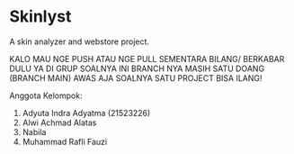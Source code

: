 # Skinlyst
A skin  analyzer and webstore project. 


KALO MAU NGE PUSH ATAU NGE PULL SEMENTARA BILANG/ BERKABAR DULU YA 
DI GRUP SOALNYA INI BRANCH NYA MASIH SATU DOANG (BRANCH MAIN)
AWAS AJA SOALNYA SATU PROJECT BISA ILANG!

Anggota Kelompok:
1. Adyuta Indra Adyatma (21523226)
2. Alwi Achmad Alatas
3. Nabila
4. Muhammad Rafli Fauzi
